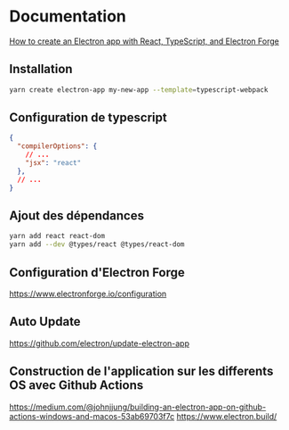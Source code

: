 # Documentation

[How to create an Electron app with React, TypeScript, and Electron Forge](https://www.electronforge.io/guides/framework-integration/react-with-typescript)


## Installation

```sh
yarn create electron-app my-new-app --template=typescript-webpack
```

## Configuration de typescript

```json
{
  "compilerOptions": {
    // ...
    "jsx": "react"
  },
  // ...
}
```

## Ajout des dépendances

```sh
yarn add react react-dom
yarn add --dev @types/react @types/react-dom
```

## Configuration d'Electron Forge
https://www.electronforge.io/configuration

## Auto Update
https://github.com/electron/update-electron-app

## Construction de l'application sur les differents OS avec Github Actions
https://medium.com/@johnjjung/building-an-electron-app-on-github-actions-windows-and-macos-53ab69703f7c
https://www.electron.build/
